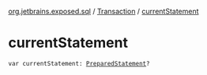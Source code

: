 [org.jetbrains.exposed.sql](../index.md) / [Transaction](index.md) / [currentStatement](.)

# currentStatement

`var currentStatement: `[`PreparedStatement`](http://docs.oracle.com/javase/6/docs/api/java/sql/PreparedStatement.html)`?`